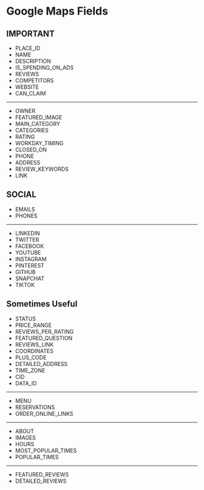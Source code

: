 # Google Maps Fields

## IMPORTANT 
- PLACE_ID
- NAME
- DESCRIPTION
- IS_SPENDING_ON_ADS
- REVIEWS
- COMPETITORS
- WEBSITE
- CAN_CLAIM

---

- OWNER
- FEATURED_IMAGE
- MAIN_CATEGORY
- CATEGORIES
- RATING
- WORKDAY_TIMING
- CLOSED_ON
- PHONE
- ADDRESS
- REVIEW_KEYWORDS
- LINK

## SOCIAL
- EMAILS
- PHONES

---

- LINKEDIN
- TWITTER
- FACEBOOK
- YOUTUBE
- INSTAGRAM
- PINTEREST
- GITHUB
- SNAPCHAT
- TIKTOK

## Sometimes Useful

- STATUS
- PRICE_RANGE
- REVIEWS_PER_RATING
- FEATURED_QUESTION
- REVIEWS_LINK
- COORDINATES
- PLUS_CODE
- DETAILED_ADDRESS
- TIME_ZONE
- CID
- DATA_ID

---

- MENU
- RESERVATIONS
- ORDER_ONLINE_LINKS

---

- ABOUT
- IMAGES
- HOURS
- MOST_POPULAR_TIMES
- POPULAR_TIMES

---

- FEATURED_REVIEWS
- DETAILED_REVIEWS